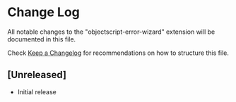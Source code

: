 # Change Log
All notable changes to the "objectscript-error-wizard" extension will be documented in this file.

Check [Keep a Changelog](http://keepachangelog.com/) for recommendations on how to structure this file.

## [Unreleased]
- Initial release